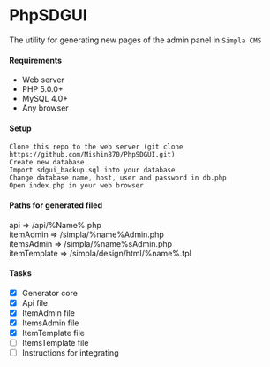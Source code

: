 # PhpSDGUI

The utility for generating new pages of the admin panel in `Simpla CMS`

#### Requirements
* Web server
* PHP 5.0.0+
* MySQL 4.0+
* Any browser

#### Setup
`Clone this repo to the web server (git clone https://github.com/Mishin870/PhpSDGUI.git)`<br>
`Create new database`<br>
`Import sdgui_backup.sql into your database`<br>
`Change database name, host, user and password in db.php`<br>
`Open index.php in your web browser`

#### Paths for generated filed
api => /api/%Name%.php<br>
itemAdmin => /simpla/%name%Admin.php<br>
itemsAdmin => /simpla/%name%sAdmin.php<br>
itemTemplate => /simpla/design/html/%name%.tpl

#### Tasks
- [x] Generator core
- [x] Api file
- [x] ItemAdmin file
- [x] ItemsAdmin file
- [x] ItemTemplate file
- [ ] ItemsTemplate file
- [ ] Instructions for integrating
